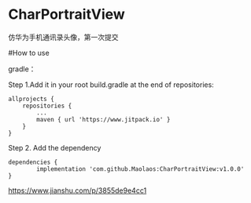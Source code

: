 # CharPortraitView
仿华为手机通讯录头像，第一次提交

#How to use 
 
gradle： 

Step 1.Add it in your root build.gradle at the end of repositories:

	allprojects {
		repositories {
			...
			maven { url 'https://www.jitpack.io' }
		}
	}


Step 2. Add the dependency

	dependencies {
	        implementation 'com.github.Maolaos:CharPortraitView:v1.0.0'
	}



https://www.jianshu.com/p/3855de9e4cc1
